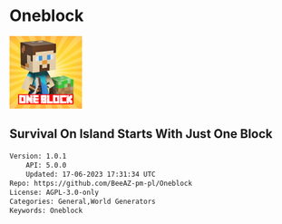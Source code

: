 # Oneblock
<img src="https://raw.githubusercontent.com/BeeAZ-pm-pl/Oneblock/a0bcfa806cdf93c0b9015f7264d3e645392aff3d/icon.png" width="128" height="128" />

## Survival On Island Starts With Just One Block
```properties
Version: 1.0.1
    API: 5.0.0
    Updated: 17-06-2023 17:31:34 UTC
Repo: https://github.com/BeeAZ-pm-pl/Oneblock
License: AGPL-3.0-only
Categories: General,World Generators
Keywords: Oneblock
```